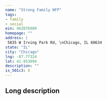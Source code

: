 ```yaml
---
name: "Strong Family NFP"
tags:
- family
- social
ein: 462076989
homepage: ""
address: |
 5835 W Irving Park Rd, \nChicago, IL 60634
state: "IL"
city: "Chicago"
lng: -87.77324
lat: 41.953094
description: ""
is_501c3: X
---
```


## Long description


